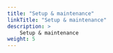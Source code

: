 ```yaml
---
title: "Setup & maintenance"
linkTitle: "Setup & maintenance"
description: >
    Setup & maintenance
weight: 5
---
```

